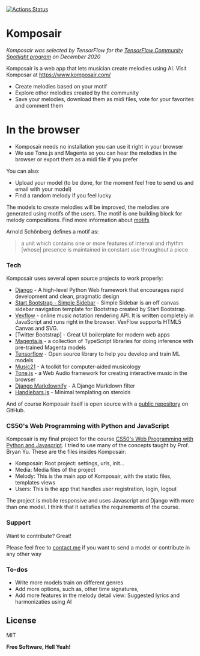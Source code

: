 [![Actions Status](https://github.com/juancopi81/komposair/workflows/Komposair%20CI-CD/badge.svg)](https://github.com/juancopi81/komposair/actions)

# Komposair

*Komposair was selected by TensorFlow for the [TensorFlow Community Spotlight program](https://blog.tensorflow.org/2020/11/tensorflow-community-spotlight-program-update.html) on December 2020*

Komposair is a web app that lets musician create melodies using AI. Visit Komposar at https://www.komposair.com/

  - Create melodies based on your motif
  - Explore other melodies created by the community
  - Save your melodies, download them as midi files, vote for your favorites and comment them

# In the browser

  - Komposair needs no installation you can use it right in your browser
  - We use Tone.js and Magenta so you can hear the melodies in the browser or export them as a midi file if you prefer


You can also:
  - Upload your model (to be done, for the moment feel free to send us and email with your model)
  - Find a random melody if you feel lucky

The models to create melodies will be improved, the melodies are generated using motifs of the users. The motif is one building block for melody compositions. Find more information about [motifs](https://en.wikipedia.org/wiki/Motif_(music))

Arnold Schönberg defines a motif as:

> a unit which contains one or more 
> features of interval and rhythm [whose] presence 
> is maintained in constant use throughout a piece

### Tech

Komposair uses several open source projects to work properly:

* [Django](https://www.djangoproject.com/) - A high-level Python Web framework that encourages rapid development and clean, pragmatic design
* [Start Bootstrap - Simple Sidebar](https://github.com/StartBootstrap/startbootstrap-simple-sidebar/) - Simple Sidebar is an off canvas sidebar navigation template for Bootstrap created by Start Bootstrap.
* [Vexflow](https://www.vexflow.com/) - online music notation rendering API. It is written completely in JavaScript and runs right in the browser. VexFlow supports HTML5 Canvas and SVG.
* [Twitter Bootstrap] - Great UI boilerplate for modern web apps
* [Magenta.js](https://github.com/magenta/magenta-js) - a collection of TypeScript libraries for doing inference with pre-trained Magenta models
* [Tensorflow](https://www.tensorflow.org/) - Open source library to help you develop and train ML models
* [Music21](http://web.mit.edu/music21/) - A toolkit for computer-aided musicology
* [Tone.js](https://tonejs.github.io/) - a Web Audio framework for creating interactive music in the browser
* [Django Markdownify](https://pypi.org/project/django-markdownify/) - A Django Markdown filter
* [Handlebars.js](https://handlebarsjs.com/) - Minimal templating on steroids

And of course Komposair itself is open source with a [public repository](https://github.com/juancopi81/komposair)
 on GitHub.

### CS50's Web Programming with Python and JavaScript

Komposair is my final project for the course [CS50's Web Programming with Python and Javascript](https://www.edx.org/es/course/cs50s-web-programming-with-python-and-javascript). I tried to use many of the concepts taught by Prof. Bryan Yu. These are the files insides Komposair:
  * Komposair: Root project: settings, urls, init...
  * Media: Media files of the project
  * Melody: This is the main app of Komposair, with the static files, templates views
  * Users: This is the app that handles user registration, login, logout

 The project is mobile responsive and uses Javascript and Django with more than one model. I think that it satisfies the requirements of the course.

### Support

Want to contribute? Great!

Please feel free to [contact me](https://twitter.com/juancopi81) if you want to send a model or contribute in any other way



### To-dos

 - Write more models train on different genres
 - Add more options, such as, other time signatures, 
 - Add more features in the melody detail view: Suggested lyrics and harmonizaties using AI

License
----

MIT


**Free Software, Hell Yeah!**
